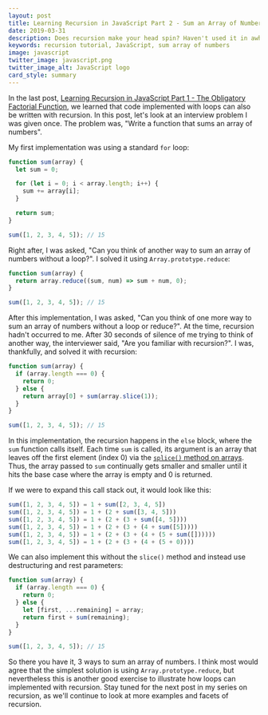 ```yaml
---
layout: post
title: Learning Recursion in JavaScript Part 2 - Sum an Array of Numbers 3 Ways
date: 2019-03-31
description: Does recursion make your head spin? Haven't used it in awhile and want a refresher? If so, this series is for you.
keywords: recursion tutorial, JavaScript, sum array of numbers
image: javascript
twitter_image: javascript.png
twitter_image_alt: JavaScript logo
card_style: summary
---
```


In the last post, [Learning Recursion in JavaScript Part 1 - The Obligatory Factorial Function](/2019/03/26/learning-recursion-in-javascript-part-1.html), we learned that code implemented with loops can also be written with recursion. In this post, let's look at an interview problem I was given once. The problem was, "Write a function that sums an array of numbers".

My first implementation was using a standard `for` loop:

```js
function sum(array) {
  let sum = 0;

  for (let i = 0; i < array.length; i++) {
    sum += array[i];
  }

  return sum;
}

sum([1, 2, 3, 4, 5]); // 15
```

Right after, I was asked, "Can you think of another way to sum an array of numbers without a loop?". I solved it using `Array.prototype.reduce`:

```js
function sum(array) {
  return array.reduce((sum, num) => sum + num, 0);
}

sum([1, 2, 3, 4, 5]); // 15
```

After this implementation, I was asked, "Can you think of one more way to sum an array of numbers without a loop or reduce?". At the time, recursion hadn't occurred to me. After 30 seconds of silence of me trying to think of another way, the interviewer said, "Are you familiar with recursion?". I was, thankfully, and solved it with recursion:

```js
function sum(array) {
  if (array.length === 0) {
    return 0;
  } else {
    return array[0] + sum(array.slice(1));
  }
}

sum([1, 2, 3, 4, 5]); // 15
```

In this implementation, the recursion happens in the `else` block, where the `sum` function calls itself. Each time `sum` is called, its argument is an array that leaves off the first element (index 0) via the [`splice()` method on arrays](https://developer.mozilla.org/en-US/docs/Web/JavaScript/Reference/Global_Objects/Array/splice). Thus, the array passed to `sum` continually gets smaller and smaller until it hits the base case where the array is empty and 0 is returned.

If we were to expand this call stack out, it would look like this:

```js
sum([1, 2, 3, 4, 5]) = 1 + sum([2, 3, 4, 5])
sum([1, 2, 3, 4, 5]) = 1 + (2 + sum([3, 4, 5]))
sum([1, 2, 3, 4, 5]) = 1 + (2 + (3 + sum([4, 5])))
sum([1, 2, 3, 4, 5]) = 1 + (2 + (3 + (4 + sum([5]))))
sum([1, 2, 3, 4, 5]) = 1 + (2 + (3 + (4 + (5 + sum([])))))
sum([1, 2, 3, 4, 5]) = 1 + (2 + (3 + (4 + (5 + 0))))
```

We can also implement this without the `slice()` method and instead use destructuring and rest parameters:

```js
function sum(array) {
  if (array.length === 0) {
    return 0;
  } else {
    let [first, ...remaining] = array;
    return first + sum(remaining);
  }
}

sum([1, 2, 3, 4, 5]); // 15
```

So there you have it, 3 ways to sum an array of numbers. I think most would agree that the simplest solution is using `Array.prototype.reduce`, but nevertheless this is another good exercise to illustrate how loops can implemented with recursion. Stay tuned for the next post in my series on recursion, as we'll continue to look at more examples and facets of recursion.
